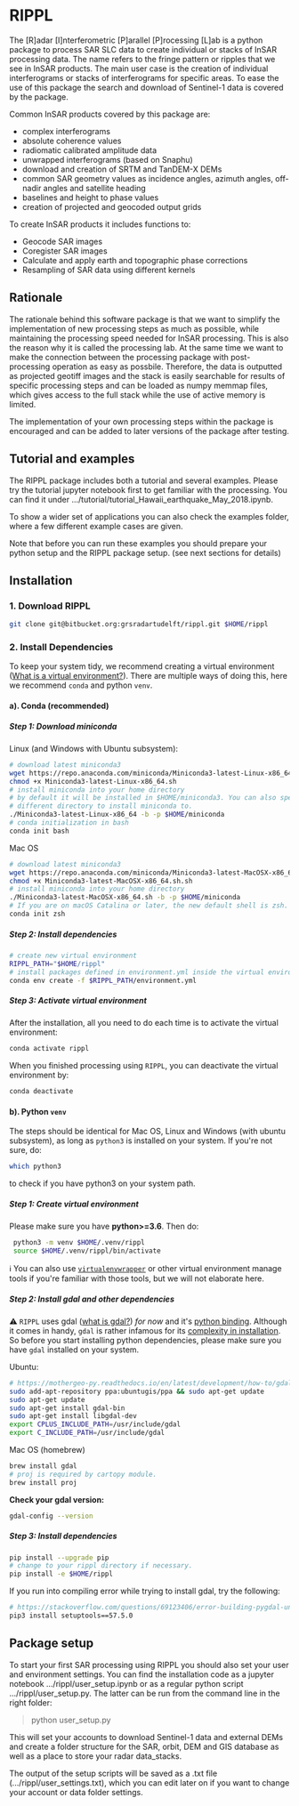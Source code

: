 # RIPPL

The [R]adar [I]nterferometric [P]arallel [P]rocessing [L]ab is a python package to process SAR SLC data to create
individual or stacks of InSAR processing data. The name refers to the fringe pattern or ripples that we see
in InSAR products. The main user case is the creation of individual interferograms or stacks of interferograms
for specific areas. To ease the use of this package the search and download of Sentinel-1 data is covered by
the package.

Common InSAR products covered by this package are:

- complex interferograms
- absolute coherence values
- radiomatic calibrated amplitude data
- unwrapped interferograms (based on Snaphu)
- download and creation of SRTM and TanDEM-X DEMs
- common SAR geometry values as incidence angles, azimuth angles, off-nadir angles and satellite heading
- baselines and height to phase values
- creation of projected and geocoded output grids

To create InSAR products it includes functions to:

- Geocode SAR images
- Coregister SAR images
- Calculate and apply earth and topographic phase corrections
- Resampling of SAR data using different kernels

## Rationale

The rationale behind this software package is that we want to simplify the implementation of new processing
steps as much as possible, while maintaining the processing speed needed for InSAR processing. This is also
the reason why it is called the processing lab. At the same time we want to make the connection between
the processing package with post-processing operation as easy as possbile. Therefore, the data is outputted
as projected geotiff images and the stack is easily searchable for results of specific processing steps
and can be loaded as numpy memmap files, which gives access to the full stack while the use of active
memory is limited.

The implementation of your own processing steps within the package is encouraged and can be added to later
versions of the package after testing.

## Tutorial and examples

The RIPPL package includes both a tutorial and several examples. Please try the tutorial jupyter notebook first
to get familiar with the processing. You can find it under .../tutorial/tutorial_Hawaii_earthquake_May_2018.ipynb.

To show a wider set of applications you can also check the examples folder, where a few different example cases
are given.

Note that before you can run these examples you should prepare your python setup and the RIPPL package setup.
(see next sections for details)

## Installation

### 1. Download RIPPL

```bash
git clone git@bitbucket.org:grsradartudelft/rippl.git $HOME/rippl
```

### 2. Install Dependencies

To keep your system tidy, we recommend creating a virtual environment ([What is a virtual environment?](https://realpython.com/python-virtual-environments-a-primer/)). There are multiple ways of doing this, here we recommend  `conda` and python `venv`.

#### a). Conda (recommended)

##### Step 1: Download miniconda

Linux (and Windows with Ubuntu subsystem):

```bash
# download latest miniconda3
wget https://repo.anaconda.com/miniconda/Miniconda3-latest-Linux-x86_64.sh
chmod +x Miniconda3-latest-Linux-x86_64.sh
# install miniconda into your home directory
# by default it will be installed in $HOME/miniconda3. You can also specify a
# different directory to install miniconda to.
./Miniconda3-latest-Linux-x86_64 -b -p $HOME/miniconda
# conda initialization in bash
conda init bash
```

Mac OS

```zsh
# download latest miniconda3
wget https://repo.anaconda.com/miniconda/Miniconda3-latest-MacOSX-x86_64.sh
chmod +x Miniconda3-latest-MacOSX-x86_64.sh.sh
# install miniconda into your home directory
./Miniconda3-latest-MacOSX-x86_64.sh -b -p $HOME/miniconda
# If you are on macOS Catalina or later, the new default shell is zsh. If you're still using bash, then use bash instead of zsh when init.
conda init zsh
```

##### Step 2: Install dependencies

```bash
# create new virtual environment
RIPPL_PATH="$HOME/rippl"
# install packages defined in environment.yml inside the virtual environment.
conda env create -f $RIPPL_PATH/environment.yml
```

##### Step 3: Activate virtual environment

After the installation, all you need to do each time is to activate the virtual environment:

```bash
conda activate rippl
```

When you finished processing using `RIPPL`, you can deactivate the virtual environment by:

```bash
conda deactivate
```

#### b). Python `venv`

The steps should be identical for Mac OS, Linux and Windows (with ubuntu subsystem), as long as `python3` is installed on your system. If you're not sure, do:

```bash
which python3
```
to check if you have python3 on your system path.

##### Step 1: Create virtual environment

Please make sure you have **python>=3.6**. Then do:

```bash
 python3 -m venv $HOME/.venv/rippl
 source $HOME/.venv/rippl/bin/activate
```

ℹ️ You can also use [`virtualenvwrapper`](https://virtualenvwrapper.readthedocs.io/en/latest/) or other virtual environment manage tools if you're familiar with those tools, but we will not elaborate here.

##### Step 2: Install gdal and other dependencies

⚠️ `RIPPL` uses gdal ([what is gdal?](https://gdal.org)) _for now_ and it's [python binding](https://pypi.org/project/GDAL/). Although it comes in handy, `gdal` is rather infamous for its [complexity in installation](https://www.google.com/search?q=why+is+it+so+hard+to+install+gdal?). So before you start installing python dependencies, please make sure you have `gdal` installed on your system.

Ubuntu:

```bash
# https://mothergeo-py.readthedocs.io/en/latest/development/how-to/gdal-ubuntu-pkg.html
sudo add-apt-repository ppa:ubuntugis/ppa && sudo apt-get update
sudo apt-get update
sudo apt-get install gdal-bin
sudo apt-get install libgdal-dev
export CPLUS_INCLUDE_PATH=/usr/include/gdal
export C_INCLUDE_PATH=/usr/include/gdal
```

Mac OS (homebrew)

```bash
brew install gdal
# proj is required by cartopy module.
brew install proj
```

**Check your gdal version:**

```bash
gdal-config --version
```

##### Step 3: Install dependencies

```bash
pip install --upgrade pip
# change to your rippl directory if necessary.
pip install -e $HOME/rippl
```

If you run into compiling error while trying to install gdal, try the following:

```bash
# https://stackoverflow.com/questions/69123406/error-building-pygdal-unknown-distribution-option-use-2to3-fixers-and-use-2
pip3 install setuptools==57.5.0
```

## Package setup

To start your first SAR processing using RIPPL you should also set your user and environment settings. You
can find the installation code as a jupyter notebook .../rippl/user_setup.ipynb or as a regular python script
.../rippl/user_setup.py. The latter can be run from the command line in the right folder:

> python user_setup.py

This will set your accounts to download Sentinel-1 data and external DEMs and create
a folder structure for the SAR, orbit, DEM and GIS database as well as a place to store your radar data_stacks.

The output of the setup scripts will be saved as a .txt file (.../rippl/user_settings.txt), which you can edit
later on if you want to change your account or data folder settings.
